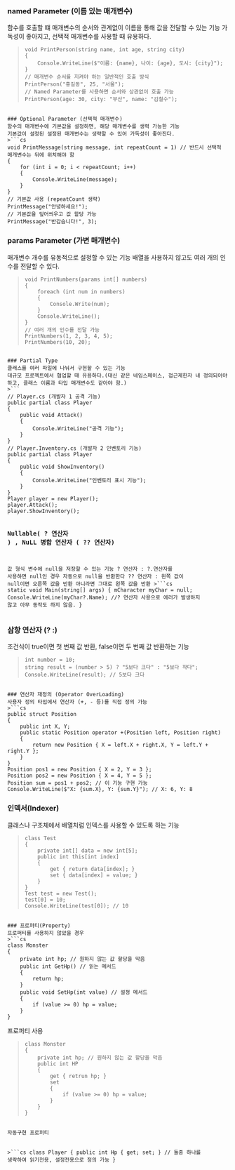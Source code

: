 <h3 id="named-parameter-이름-있는-매개변수">named Parameter (이름 있는 매개변수)</h3>
<p>함수를 호출할 떄 매개변수의 순서와 관계없이 이름을 통해 값을 전달할 수 있는 기능
가독성이 좋아지고, 선택적 매개변수를 사용할 때 유용하다.</p>
<blockquote>
<pre><code class="language-cs">void PrintPerson(string name, int age, string city)
{
    Console.WriteLine($&quot;이름: {name}, 나이: {age}, 도시: {city}&quot;);
}
// 매개변수 순서를 지켜야 하는 일반적인 호출 방식
PrintPerson(&quot;홍길동&quot;, 25, &quot;서울&quot;);
// Named Parameter를 사용하면 순서와 상관없이 호출 가능
PrintPerson(age: 30, city: &quot;부산&quot;, name: &quot;김철수&quot;);</code></pre>
</blockquote>
<pre><code>
### Optional Parameter (선택적 매개변수)
함수의 매개변수에 기본값을 설정하면, 해당 매개변수를 생력 가능한 기능
기본값이 설정된 설정된 매개변수는 생략할 수 있어 가독성이 좋아진다.
&gt;```cs
void PrintMessage(string message, int repeatCount = 1) // 반드시 선택적 매개변수는 뒤에 위치해야 함
{
    for (int i = 0; i &lt; repeatCount; i++)
    {
        Console.WriteLine(message);
    }
}
// 기본값 사용 (repeatCount 생략)
PrintMessage(&quot;안녕하세요!&quot;);
// 기본값을 덮어씌우고 값 할당 가능
PrintMessage(&quot;반갑습니다!&quot;, 3);</code></pre><h3 id="params-parameter-가변-매개변수">params Parameter (가변 매개변수)</h3>
<p>매개변수 개수를 유동적으로 설정할 수 있는 기능
배열을 사용하지 않고도 여러 개의 인수를 전달할 수 있다.</p>
<blockquote>
<pre><code class="language-cs">void PrintNumbers(params int[] numbers)
{
    foreach (int num in numbers)
    {
        Console.Write(num);
    }
    Console.WriteLine();
}
// 여러 개의 인수를 전달 가능
PrintNumbers(1, 2, 3, 4, 5);
PrintNumbers(10, 20);</code></pre>
</blockquote>
<pre><code>
### Partial Type
클래스를 여러 파일에 나눠서 구현할 수 있는 기능
대규모 프로젝트에서 협업할 때 유용하다.(대신 같은 네임스페이스, 접근제한자 내 정의되어야 하고, 클래스 이름과 타입 매개변수도 같아야 함.)
&gt;```
// Player.cs (개발자 1 공격 기능)
public partial class Player
{
    public void Attack()
    {
        Console.WriteLine(&quot;공격 기능&quot;);
    }
}
// Player.Inventory.cs (개발자 2 인벤토리 기능)
public partial class Player
{
    public void ShowInventory()
    {
        Console.WriteLine(&quot;인벤토리 표시 기능&quot;);
    }
}
Player player = new Player();
player.Attack();
player.ShowInventory();

### Nullable( ? 연산자 ) , NuLL 병합 연산자 ( ?? 연산자)
값 형식 변수에 null을 저장할 수 있는 기능
? 연산자 : ?.연산자를 사용하면 null인 경우 자동으로 null을 반환한다
?? 연산자 : 왼쪽 값이 null이면 오른쪽 값을 반환 아니라면 그대로 왼쪽 값을 반환
&gt;```cs
static void Main(string[] args)
{
   mCharacter myChar = null;
   Console.WriteLine(myChar?.Name); 
   //? 연산자 사용으로 에러가 발생하지 않고 아무 동작도 하지 않음.
}</code></pre><h3 id="삼항-연산자--">삼항 연산자 (? :)</h3>
<p>조건식이 true이면 첫 번째 값 반환, false이면 두 번째 값 반환하는 기능</p>
<blockquote>
<pre><code class="language-cs">int number = 10;
string result = (number &gt; 5) ? &quot;5보다 크다&quot; : &quot;5보다 작다&quot;;
Console.WriteLine(result); // 5보다 크다</code></pre>
</blockquote>
<pre><code>
### 연산자 재정의 (Operator OverLoading)
사용자 정의 타입에서 연산자 (+, - 등)를 직접 정의 가능
&gt;```cs
public struct Position
{
    public int X, Y;
    public static Position operator +(Position left, Position right)
    {
        return new Position { X = left.X + right.X, Y = left.Y + right.Y };
    }
}
Position pos1 = new Position { X = 2, Y = 3 };
Position pos2 = new Position { X = 4, Y = 5 };
Position sum = pos1 + pos2; // 이 기능 구현 가능
Console.WriteLine($&quot;X: {sum.X}, Y: {sum.Y}&quot;); // X: 6, Y: 8</code></pre><h3 id="인덱서indexer">인덱서(Indexer)</h3>
<p>클래스나 구조체에서 배열처럼 인덱스를 사용할 수 있도록 하는 기능</p>
<blockquote>
<pre><code class="language-cs">class Test
{
    private int[] data = new int[5];
    public int this[int index]
    {
        get { return data[index]; }
        set { data[index] = value; }
    }
}
Test test = new Test();
test[0] = 10;
Console.WriteLine(test[0]); // 10</code></pre>
</blockquote>
<pre><code>
### 프로퍼티(Property)
프로퍼티를 사용하지 않았을 경우
&gt;```cs
class Monster
{
    private int hp; // 원하지 않는 값 할당을 막음
    public int GetHp() // 읽는 메서드 
    {
        return hp;
    }
    public void SetHp(int value) // 설정 메서드 
    {
        if (value &gt;= 0) hp = value;
    }
}</code></pre><p>프로퍼티 사용</p>
<blockquote>
<pre><code class="language-cs">class Monster
{
    private int hp; // 원하지 않는 값 할당을 막음
    public int HP
    {
        get { retrun hp; }
        set
        {
            if (value &gt;= 0) hp = value;
        }
    }
}</code></pre>
</blockquote>
<pre><code>
자동구현 프로퍼티

&gt;```cs
class Player
{
    public int Hp { get; set; } // 둘중 하나를 생략하여 읽기전용, 설정전용으로 정의 가능
}</code></pre>